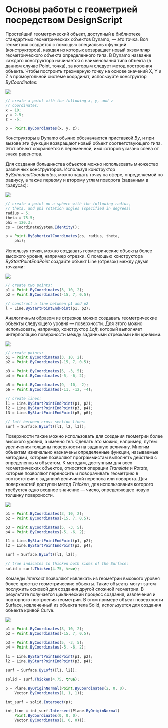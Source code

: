 # Основы работы с геометрией посредством DesignScript

Простейший геометрический объект, доступный в библиотеке стандартных геометрических объектов Dynamo, — это точка. Вся геометрия создается с помощью специальных функций (конструкторов), каждая из которых возвращает новый экземпляр геометрического объекта определенного типа. В Dynamo название каждого конструктора начинается с наименования типа объекта (в данном случае Point, точка), за которым следует метод построения объекта. Чтобы построить трехмерную точку на основе значений X, Y и Z в прямоугольной системе координат, используйте конструктор *ByCoordinates*:

![](images/12-1/GeometryBasics_01.png)

```js
// create a point with the following x, y, and z
// coordinates:
x = 10;
y = 2.5;
z = -6;

p = Point.ByCoordinates(x, y, z);
```

Конструкторы в Dynamo обычно обозначаются приставкой *By*, и при вызове эти функции возвращают новый объект соответствующего типа. Этот объект сохраняется в переменной, имя которой указано слева от знака равенства.

Для создания большинства объектов можно использовать множество различных конструкторов. Используя конструктор *BySphericalCoordinates*, можно задать точку на сфере, определяемой по радиусу, а также первому и второму углам поворота (заданным в градусах):

![](images/12-1/GeometryBasics_02.png)

```js
// create a point on a sphere with the following radius,
// theta, and phi rotation angles (specified in degrees)
radius = 5;
theta = 75.5;
phi = 120.3;
cs = CoordinateSystem.Identity();

p = Point.BySphericalCoordinates(cs, radius, theta,
    phi);
```

Используя точки, можно создавать геометрические объекты более высокого уровня, например отрезки. С помощью конструктора *ByStartPointEndPoint* создайте объект Line (отрезок) между двумя точками:

![](images/12-1/GeometryBasics_03.png)

```js
// create two points:
p1 = Point.ByCoordinates(3, 10, 2);
p2 = Point.ByCoordinates(-15, 7, 0.5);

// construct a line between p1 and p2
l = Line.ByStartPointEndPoint(p1, p2);
```

Аналогичным образом из отрезков можно создавать геометрические объекты следующего уровня — поверхности. Для этого можно использовать, например, конструктор *Loft*, который выполняет интерполяцию поверхности между заданными отрезками или кривыми.

![](images/12-1/GeometryBasics_04.png)

```js
// create points:
p1 = Point.ByCoordinates(3, 10, 2);
p2 = Point.ByCoordinates(-15, 7, 0.5);

p3 = Point.ByCoordinates(5, -3, 5);
p4 = Point.ByCoordinates(-5, -6, 2);

p5 = Point.ByCoordinates(9, -10, -2);
p6 = Point.ByCoordinates(-11, -12, -4);

// create lines:
l1 = Line.ByStartPointEndPoint(p1, p2);
l2 = Line.ByStartPointEndPoint(p3, p4);
l3 = Line.ByStartPointEndPoint(p5, p6);

// loft between cross section lines:
surf = Surface.ByLoft([l1, l2, l3]);
```

Поверхности также можно использовать для создания геометрии более высокого уровня, а именно тел. Сделать это можно, например, путем увеличения толщины поверхности на заданную величину. Многим объектам изначально назначены определенные функции, называемые методами, которые позволяют программистам выполнять действия с определенным объектом. К методам, доступным для всех геометрических объектов, относятся операции *Translate* и *Rotate*, которые позволяют переносить и поворачивать геометрию в соответствии с заданной величиной переноса или поворота. Для поверхностей доступен метод *Thicken*, для использования которого требуется одно входное значение — число, определяющее новую толщину поверхности.

![](images/12-1/GeometryBasics_05.png)

```js
p1 = Point.ByCoordinates(3, 10, 2);
p2 = Point.ByCoordinates(-15, 7, 0.5);

p3 = Point.ByCoordinates(5, -3, 5);
p4 = Point.ByCoordinates(-5, -6, 2);

l1 = Line.ByStartPointEndPoint(p1, p2);
l2 = Line.ByStartPointEndPoint(p3, p4);

surf = Surface.ByLoft([l1, l2]);

// true indicates to thicken both sides of the Surface:
solid = surf.Thicken(4.75, true);
```

Команды *Intersect* позволяют извлекать из геометрии высокого уровня более простые геометрические объекты. Такие объекты могут затем послужить основой для создания другой сложной геометрии. В результате получается циклический процесс создания, извлечения и повторного построения геометрии. В этом примере объект поверхности Surface, извлеченный из объекта тела Solid, используется для создания объекта кривой Curve.

![](images/12-1/GeometryBasics_06.png)

```js
p1 = Point.ByCoordinates(3, 10, 2);
p2 = Point.ByCoordinates(-15, 7, 0.5);

p3 = Point.ByCoordinates(5, -3, 5);
p4 = Point.ByCoordinates(-5, -6, 2);

l1 = Line.ByStartPointEndPoint(p1, p2);
l2 = Line.ByStartPointEndPoint(p3, p4);

surf = Surface.ByLoft([l1, l2]);

solid = surf.Thicken(4.75, true);

p = Plane.ByOriginNormal(Point.ByCoordinates(2, 0, 0),
    Vector.ByCoordinates(1, 1, 1));

int_surf = solid.Intersect(p);

int_line = int_surf.Intersect(Plane.ByOriginNormal(
    Point.ByCoordinates(0, 0, 0),
    Vector.ByCoordinates(1, 0, 0)));
```

